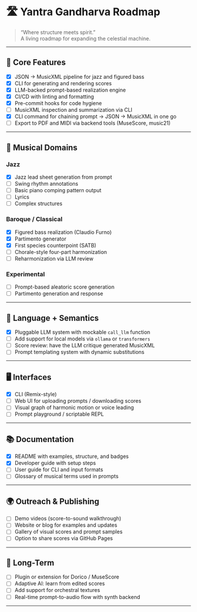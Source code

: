 

# 🛣️ Yantra Gandharva Roadmap

> “Where structure meets spirit.”  
> A living roadmap for expanding the celestial machine.

---

## 🎼 Core Features

- [x] JSON → MusicXML pipeline for jazz and figured bass
- [x] CLI for generating and rendering scores
- [x] LLM-backed prompt-based realization engine
- [x] CI/CD with linting and formatting
- [x] Pre-commit hooks for code hygiene
- [ ] MusicXML inspection and summarization via CLI
- [x] CLI command for chaining prompt → JSON → MusicXML in one go
- [ ] Export to PDF and MIDI via backend tools (MuseScore, music21)

---

## 🎵 Musical Domains

### Jazz
- [x] Jazz lead sheet generation from prompt
- [ ] Swing rhythm annotations
- [ ] Basic piano comping pattern output
- [ ] Lyrics
- [ ] Complex structures

### Baroque / Classical
- [x] Figured bass realization (Claudio Furno)
- [x] Partimento generator
- [x] First species counterpoint (SATB)
- [ ] Chorale-style four-part harmonization
- [ ] Reharmonization via LLM review

### Experimental
- [ ] Prompt-based aleatoric score generation
- [ ] Partimento generation and response

---

## 🧠 Language + Semantics

- [x] Pluggable LLM system with mockable `call_llm` function
- [ ] Add support for local models via `ollama` or `transformers`
- [ ] Score review: have the LLM critique generated MusicXML
- [ ] Prompt templating system with dynamic substitutions

---

## 🖥️ Interfaces

- [x] CLI (Remix-style)
- [ ] Web UI for uploading prompts / downloading scores
- [ ] Visual graph of harmonic motion or voice leading
- [ ] Prompt playground / scriptable REPL

---

## 📚 Documentation

- [x] README with examples, structure, and badges
- [x] Developer guide with setup steps
- [ ] User guide for CLI and input formats
- [ ] Glossary of musical terms used in prompts

---

## 🌍 Outreach & Publishing

- [ ] Demo videos (score-to-sound walkthrough)
- [ ] Website or blog for examples and updates
- [ ] Gallery of visual scores and prompt samples
- [ ] Option to share scores via GitHub Pages

---

## 🌱 Long-Term

- [ ] Plugin or extension for Dorico / MuseScore
- [ ] Adaptive AI: learn from edited scores
- [ ] Add support for orchestral textures
- [ ] Real-time prompt-to-audio flow with synth backend

---